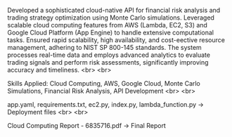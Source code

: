 Developed a sophisticated cloud-native API for financial risk analysis and trading strategy optimization using Monte Carlo simulations. Leveraged scalable cloud computing features from AWS (Lambda, EC2, S3) and Google Cloud Platform (App Engine) to handle extensive computational tasks. Ensured rapid scalability, high availability, and cost-e ective resource management, adhering to NIST SP 800-145 standards. The system processes real-time data and employs advanced analytics to evaluate trading signals and perform risk assessments, significantly improving accuracy and timeliness. <br\> <br\>

Skills Applied: Cloud Computing, AWS, Google Cloud, Monte Carlo Simulations, Financial Risk Analysis, API Development <br\> <br\>

app.yaml, requirements.txt, ec2.py, index.py, lambda_function.py -> Deployment files <br\> <br\>

Cloud Computing Report - 6835716.pdf -> Final Report
